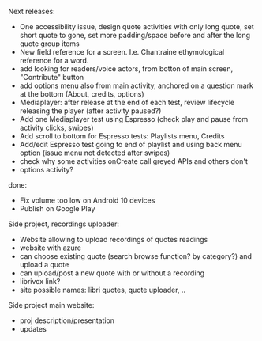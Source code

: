 Next releases:

* One accessibility issue, design quote activities with only long quote, set short quote to gone, set more padding/space before and after the long quote group items
* New field reference for a screen. I.e. Chantraine ethymological reference for a word.
* add looking for readers/voice actors, from botton of main screen, "Contribute" button
* add options menu also from main activity, anchored on a question mark at the bottom (About, credits, options)
* Mediaplayer: after release at the end of each test, review lifecycle releasing the player (after activity paused?)
* Add one Mediaplayer test using Espresso (check play and pause from activity clicks, swipes)
* Add scroll to bottom for Espresso tests: Playlists menu, Credits
* Add/edit Espresso test going to end of playlist and using back menu option (issue menu not detected after swipes)
* check why some activities onCreate call greyed APIs and others don't
* options activity?

done:
* Fix volume too low on Android 10 devices
* Publish on Google Play

Side project, recordings uploader:

* Website allowing to upload recordings of quotes readings 
* website with azure
* can choose existing quote (search browse function? by category?) and upload a quote
* can upload/post a new quote with or without a recording
* librivox link?
* site possible names: libri quotes, quote uploader, ..


Side project main website:

* proj description/presentation
* updates
